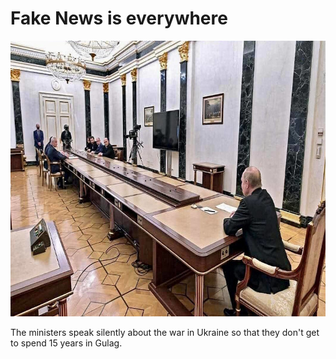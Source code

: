 # Fake News is everywhere

<img src="../public/media/images/notrust.jpg" class="img-fluid pb-2" width="711" height="441" alt="Vladimir Putin at the end of a very long conference table" />

<p>The ministers speak silently about the war in Ukraine so that they don't get to spend 15 years in Gulag.</p>